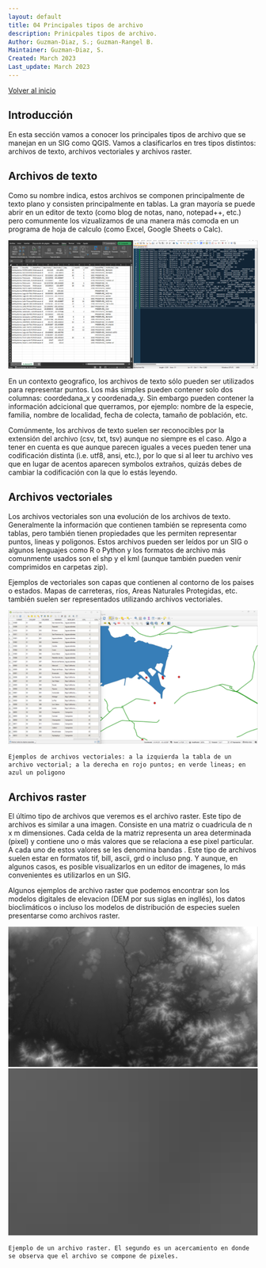 ```yaml
---
layout: default
title: 04 Principales tipos de archivo
description: Prinicpales tipos de archivo.
Author: Guzman-Diaz, S.; Guzman-Rangel B. 
Maintainer: Guzman-Diaz, S.
Created: March 2023
Last_update: March 2023
---
```

[Volver al inicio](index.md)

## Introducción

En esta sección vamos a conocer los principales tipos de archivo que se manejan en un SIG como QGIS. Vamos a clasificarlos en tres tipos distintos: archivos de texto, archivos vectoriales y archivos raster.

## Archivos de texto
Como su nombre indica, estos archivos se componen principalmente de texto plano y consisten principalmente en tablas. La gran mayoría se puede abrir en un editor de texto (como blog de notas, nano, notepad++, etc.) pero comunmente los vizualizamos de una manera más comoda en un programa de hoja de calculo (como Excel, Google Sheets o Calc). 

![texto](assets/images/04.01_texto.png "Archivo de texto visto en excel y en un editor de texto") 
    
En un contexto geografico, los archivos de texto sólo pueden ser utilizados para representar puntos. Los más simples pueden contener solo dos columnas: coordedana_x y coordenada_y. Sin embargo pueden contener la información adcicional que querramos, por ejemplo: nombre de la especie, familia, nombre de localidad, fecha de colecta, tamaño de población, etc.

Comúnmente, los archivos de texto suelen ser reconocibles por la extensión del archivo (csv, txt, tsv) aunque no siempre es el caso. Algo a tener en cuenta es que aunque parecen iguales a veces pueden tener una codificación distinta (i.e. utf8, ansi, etc.), por lo que si al leer tu archivo ves que en lugar de acentos aparecen symbolos extraños, quizás debes de cambiar la codificación con la que lo estás leyendo.

## Archivos vectoriales

Los archivos vectoriales son una evolución de los archivos de texto. Generalmente la información que contienen también se representa como tablas, pero también tienen propiedades que les permiten representar puntos, lineas y poligonos. Estos archivos pueden ser leídos por un SIG o algunos lenguajes como R o Python y los formatos de archivo más comunmente usados son el shp y el kml (aunque también pueden venir comprimidos en carpetas zip). 

Ejemplos de vectoriales son capas que contienen al contorno de los paises o estados. Mapas de carreteras, ríos, Areas Naturales Protegidas, etc. también suelen ser representados utilizando archivos vectoriales.

![Vectoriales](assets/images/04.02_vectoriales.png "Ejemplos de archivos vectoriales") 

    Ejemplos de archivos vectoriales: a la izquierda la tabla de un archivo vectorial; a la derecha en rojo puntos; en verde lineas; en azul un poligono

## Archivos raster

El último tipo de archivos que veremos es el archivo raster. Este tipo de archivos es similar a una imagen. Consiste en una matriz o cuadricula de n x m dimensiones. Cada celda de la matriz representa un area determinada (pixel) y contiene uno o más valores que se relaciona a ese pixel particular. A cada uno de estos valores se les denomina bandas . Este tipo de archivos suelen estar en formatos tif, bill, ascii, grd o incluso png. Y aunque, en algunos casos, es posible visualizarlos en un editor de imagenes, lo más convenientes es utilizarlos en un SIG.

Algunos ejemplos de archivo raster que podemos encontrar son los modelos digitales de elevacion (DEM por sus siglas en ingllés), los datos bioclimáticos o incluso los modelos de distribución de especies suelen presentarse como archivos raster.

![Raster](assets/images/04.03_raster_01.png) 
![Raster](assets/images/04.03_raster_02.png) 
    
    Ejemplo de un archivo raster. El segundo es un acercamiento en donde se observa que el archivo se compone de pixeles.